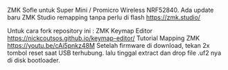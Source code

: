 
ZMK Sofle untuk Super Mini / Promicro Wireless NRF52840.
Ada update baru ZMK Studio remapping tanpa perlu di flash https://zmk.studio/



Untuk cara fork repository ini :
ZMK Keymap Editor https://nickcoutsos.github.io/keymap-editor/ Tutorial Mapping ZMK https://youtu.be/cAi5pnkz48M
Setelah firmware di download, tekan 2x tombol reset saat USB terhubung. lalu tinggal extract dan drop file .uf2 nya di disk bootloader.
